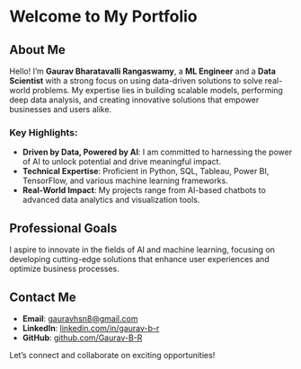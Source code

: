 # Welcome to My Portfolio

## About Me
Hello! I’m **Gaurav Bharatavalli Rangaswamy**, a **ML Engineer** and a **Data Scientist** with a strong focus on using data-driven solutions to solve real-world problems. My expertise lies in building scalable models, performing deep data analysis, and creating innovative solutions that empower businesses and users alike.

### Key Highlights:
- **Driven by Data, Powered by AI**: I am committed to harnessing the power of AI to unlock potential and drive meaningful impact.
- **Technical Expertise**: Proficient in Python, SQL, Tableau, Power BI, TensorFlow, and various machine learning frameworks.
- **Real-World Impact**: My projects range from AI-based chatbots to advanced data analytics and visualization tools.

## Professional Goals
I aspire to innovate in the fields of AI and machine learning, focusing on developing cutting-edge solutions that enhance user experiences and optimize business processes.

## Contact Me
- **Email**: gauravhsn8@gmail.com
- **LinkedIn**: [linkedin.com/in/gaurav-b-r](https://www.linkedin.com/in/gaurav-b-r/)
- **GitHub**: [github.com/Gaurav-B-R](https://github.com/Gaurav-B-R)

Let’s connect and collaborate on exciting opportunities!

